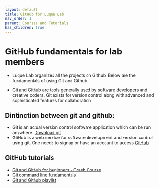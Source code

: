 ```yaml
---
layout: default
title: GitHub for Luque Lab
nav_order: 1
parent: Courses and Tutorials
has_children: true
---
```


# GitHub fundamentals for lab members

- Luque Lab organizes all the projects on Github. Below are the fundamentals of using Git and Github.

- Git and Github are tools generally used by software developers and creative coders. Git exists for version control along with advanced and sophisticated features for collaboration 

## Dintinction between git and github:

- Git is an actual version control software application which can be run anywhere. [Download git](https://git-scm.com/downloads)
- GitHub is a web service for software development and version control using git. One needs to signup or have an account to access [GitHub](https://github.com/)

## GitHub tutorials

- [Git and Github for beginners - Crash Course](https://www.youtube.com/watch?v=RGOj5yH7evk&ab_channel=freeCodeCamp.org)
- [Git command line fundamentals](https://www.youtube.com/watch?v=HVsySz-h9r4)
- [Git and Github playlist](https://www.youtube.com/watch?v=3RjQznt-8kE&list=PL4cUxeGkcC9goXbgTDQ0n_4TBzOO0ocPR)
